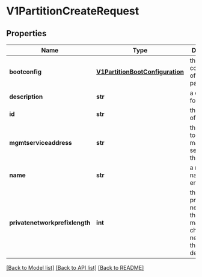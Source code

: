 # V1PartitionCreateRequest

## Properties
Name | Type | Description | Notes
------------ | ------------- | ------------- | -------------
**bootconfig** | [**V1PartitionBootConfiguration**](V1PartitionBootConfiguration.md) | the boot configuration of this partition | 
**description** | **str** | a description for this entity | [optional] 
**id** | **str** | the unique ID of this entity | 
**mgmtserviceaddress** | **str** | the address to the management service of this partition | [optional] 
**name** | **str** | a readable name for this entity | [optional] 
**privatenetworkprefixlength** | **int** | the length of private networks for the machine&#39;s child networks in this partition, default 22 | [optional] 

[[Back to Model list]](../README.md#documentation-for-models) [[Back to API list]](../README.md#documentation-for-api-endpoints) [[Back to README]](../README.md)


